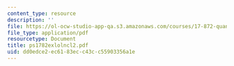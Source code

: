 ```yaml
---
content_type: resource
description: ''
file: https://ol-ocw-studio-app-qa.s3.amazonaws.com/courses/17-872-quantitative-research-in-political-science-and-public-policy-spring-2004/dd0edce2ec6183ecc43cc55903356a1e_ps1782exlolncl2.pdf
file_type: application/pdf
resourcetype: Document
title: ps1782exlolncl2.pdf
uid: dd0edce2-ec61-83ec-c43c-c55903356a1e
---
```

